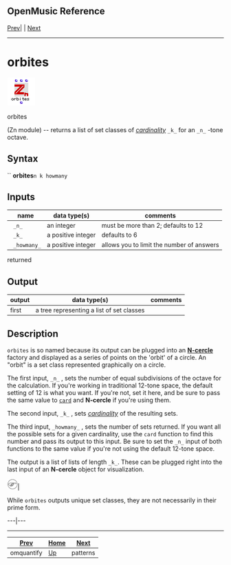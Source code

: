 OpenMusic Reference  
---  
[Prev](omquantify)| | [Next](patterns)  
  
* * *

# orbites

![](figures/functions/zn/orbites.png)

  
  
orbites  
  
(Zn module) \-- returns a list of set classes of
[_cardinality_](glossary#CARDINALITY) `_k_` for an `_n_` -tone octave.  

## Syntax

`` **orbites**` n k howmany `

## Inputs

name| data type(s)| comments  
---|---|---  
` _n_`|  an integer| must be more than 2; defaults to 12  
` _k_`|  a positive integer| defaults to 6  
` _howmany_`|  a positive integer| allows you to limit the number of answers
returned  
  
## Output

output| data type(s)| comments  
---|---|---  
first| a tree representing a list of set classes|  
  
## Description

`orbites` is so named because its output can be plugged into an
[**N-cercle**](n-cercle) factory and displayed as a series of points on
the 'orbit' of a circle. An "orbit" is a set class represented graphically on
a circle.

The first input, `_n_` , sets the number of equal subdivisions of the octave
for the calculation. If you're working in traditional 12-tone space, the
default setting of 12 is what you want. If you're not, set it here, and be
sure to pass the same value to [`card`](card) and **N-cercle** if you're
using them.

The second input, `_k_` , sets [_cardinality_](glossary#CARDINALITY) of
the resulting sets.

The third input, `_howmany_` , sets the number of sets returned. If you want
all the possible sets for a given cardinality, use the `card` function to find
this number and pass its output to this input. Be sure to set the `_n_` input
of both functions to the same value if you're not using the default 12-tone
space.

The output is a list of lists of length `_k_`. These can be plugged right into
the last input of an **N-cercle** object for visualization.

![Note](figures/images/note.gif)|

While `orbites` outputs unique set classes, they are not necessarily in their
prime form.  
  
---|---  
  
* * *

[Prev](omquantify)| [Home](index)| [Next](patterns)  
---|---|---  
omquantify| [Up](funcref.main)| patterns

